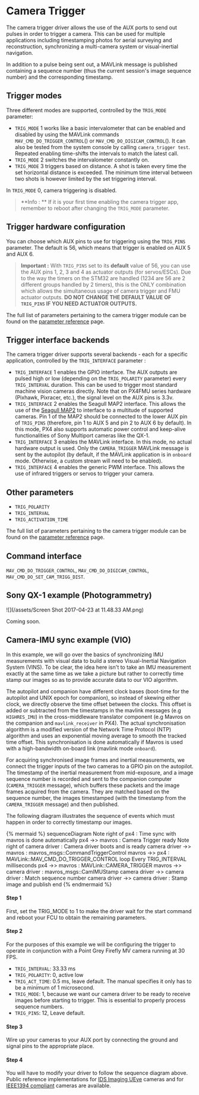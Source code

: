 # Camera Trigger
The camera trigger driver allows the use of the AUX ports to send out pulses in order to trigger a camera. This can be used for multiple applications including timestamping photos for aerial surveying and reconstruction, synchronizing a multi-camera system or visual-inertial navigation.

In addition to a pulse being sent out, a MAVLink message is published containing a sequence number (thus the current session's image sequence number) and the corresponding timestamp.

## Trigger modes

Three different modes are supported, controlled by the `TRIG_MODE` parameter:
* `TRIG_MODE` 1 works like a basic intervalometer that can be enabled and disabled by using the MAVLink commands `MAV_CMD_DO_TRIGGER_CONTROL`() or `MAV_CMD_DO_DIGICAM_CONTROL`(). It can also be tested from the system console by calling `camera_trigger test`. Repeated enabling time-shifts the intervals to match the latest call.
* `TRIG_MODE` 2 switches the intervalometer constantly on.
* `TRIG_MODE` 3 triggers based on distance. A shot is taken every time the set horizontal distance is exceeded. The minimum time interval between two shots is however limited by the set triggering interval.

In `TRIG_MODE` 0, camera triggering is disabled.

> **Info : ** If it is your first time enabling the camera trigger app, remember to reboot after changing the `TRIG_MODE` parameter.

## Trigger hardware configuration

You can choose which AUX pins to use for triggering using the `TRIG_PINS` parameter. The default is 56, which means that trigger is enabled on AUX 5 and AUX 6. 

> **Important :** With `TRIG_PINS` set to its **default** value of 56, you can use the AUX pins 1, 2, 3 and 4 as actuator outputs (for servos/ESCs). Due to the way the timers on the STM32 are handled (1234 are 56 are 2 different groups handled by 2 timers), this is the ONLY combination which allows the simultaneous usage of camera trigger and FMU actuator outputs. **DO NOT CHANGE THE DEFAULT VALUE OF `TRIG_PINS` IF YOU NEED ACTUATOR OUTPUTS.**

The full list of parameters pertaining to the camera trigger module can be found on the [parameter reference](parameter_reference.md#camera-trigger) page.

## Trigger interface backends

The camera trigger driver supports several backends - each for a specific application, controlled by the `TRIG_INTERFACE` parameter : 
* `TRIG_INTERFACE` 1 enables the GPIO interface. The AUX outputs are pulsed high or low (depending on the `TRIG_POLARITY` parameter) every `TRIG_INTERVAL` duration. This can be used to trigger most standard machine vision cameras directly. Note that on PX4FMU series hardware (Pixhawk, Pixracer, etc.), the signal level on the AUX pins is 3.3v.
* `TRIG_INTERFACE` 2 enables the Seagull MAP2 interface. This allows the use of the [Seagull MAP2](http://www.seagulluav.com/product/seagull-map2/) to interface to a multitude of supported cameras. Pin 1 of the MAP2 should be connected to the lower AUX pin of `TRIG_PINS` (therefore, pin 1 to AUX 5 and pin 2 to AUX 6 by default). In this mode, PX4 also supports automatic power control and keep-alive functionalities of Sony Multiport cameras like the QX-1.
* `TRIG_INTERFACE` 3 enables the MAVLink interface. In this mode, no actual hardware output is used. Only the `CAMERA_TRIGGER` MAVLink message is sent by the autopilot (by default, if the MAVLink application is in `onboard` mode. Otherwise, a custom stream will need to be enabled).
* `TRIG_INTERFACE` 4 enables the generic PWM interface. This allows the use of  infrared triggers or servos to trigger your camera.

## Other parameters 

* `TRIG_POLARITY`
* `TRIG_INTERVAL`
* `TRIG_ACTIVATION_TIME`

The full list of parameters pertaining to the camera trigger module can be found on the [parameter reference](parameter_reference.md#camera-trigger) page.

## Command interface 

`MAV_CMD_DO_TRIGGER_CONTROL`, `MAV_CMD_DO_DIGICAM_CONTROL`, `MAV_CMD_DO_SET_CAM_TRIGG_DIST`.

## Sony QX-1 example (Photogrammetry)

![](/assets/Screen Shot 2017-04-23 at 11.48.33 AM.png)

Coming soon.

## Camera-IMU sync example (VIO)
In this example, we will go over the basics of synchronizing IMU measurements with visual data to build a stereo Visual-Inertial Navigation System (VINS). To be clear, the idea here isn't to take an IMU measurement exactly at the same time as we take a picture but rather to correctly time stamp our images so as to provide accurate data to our VIO algorithm.

The autopilot and companion have different clock bases (boot-time for the autopilot and UNIX epoch for companion), so instead of skewing either clock, we directly observe the time offset between the clocks. This offset is added or subtracted from the timestamps in the mavlink messages (e.g `HIGHRES_IMU`) in the cross-middleware translator component (e.g Mavros on the companion and `mavlink_receiver` in PX4). The actual synchronisation algorithm is a modified version of the Network Time Protocol (NTP) algorithm and uses an exponential moving average to smooth the tracked time offset. This synchronisation is done automatically if Mavros is used with a high-bandwidth on-board link (mavlink mode `onboard`).

For acquiring synchronised image frames and inertial measurements, we connect the trigger inputs of the two cameras to a GPIO pin on the autopilot. The timestamp of the inertial measurement from mid-exposure, and a image sequence number is recorded and sent to the companion computer (`CAMERA_TRIGGER` message), which buffers these packets and the image frames acquired from the camera. They are matched based on the sequence number, the images timestamped (with the timestamp from the `CAMERA_TRIGGER` message) and then published.

The following diagram illustrates the sequence of events which must happen in order to correctly timestamp our images.

{% mermaid %}
sequenceDiagram
  Note right of px4 : Time sync with mavros is done automatically
  px4 ->> mavros : Camera Trigger ready
  Note right of camera driver : Camera driver boots and is ready
  camera driver ->> mavros : mavros_msgs::CommandTriggerControl
  mavros ->> px4 : MAVLink::MAV_CMD_DO_TRIGGER_CONTROL
  loop Every TRIG_INTERVAL milliseconds
  px4 ->> mavros : MAVLink::CAMERA_TRIGGER
  mavros ->> camera driver : mavros_msgs::CamIMUStamp
  camera driver ->> camera driver : Match sequence number
  camera driver ->> camera driver : Stamp image and publish
end
{% endmermaid %}

#### Step 1
First, set the TRIG_MODE to 1 to make the driver wait for the start command and
reboot your FCU to obtain the remaining parameters.

#### Step 2
For the purposes of this example we will be configuring the trigger to operate
in conjunction with a Point Grey Firefly MV camera running at 30 FPS.

* `TRIG_INTERVAL`: 33.33 ms
* `TRIG_POLARITY`: 0, active low
* `TRIG_ACT_TIME`: 0.5 ms, leave default. The manual specifies it only has to be a minimum of 1 microsecond.
* `TRIG_MODE`: 1, because we want our camera driver to be ready to receive images before starting to trigger. This is essential to properly process sequence numbers.
* `TRIG_PINS`: 12, Leave default.

#### Step 3
Wire up your cameras to your AUX port by connecting the ground and signal pins to the appropriate place.

#### Step 4
You will have to modify your driver to follow the sequence diagram above. Public reference implementations for [IDS Imaging UEye](https://github.com/ProjectArtemis/ueye_cam) cameras and for [IEEE1394 compliant](https://github.com/andre-nguyen/camera1394) cameras are available.

